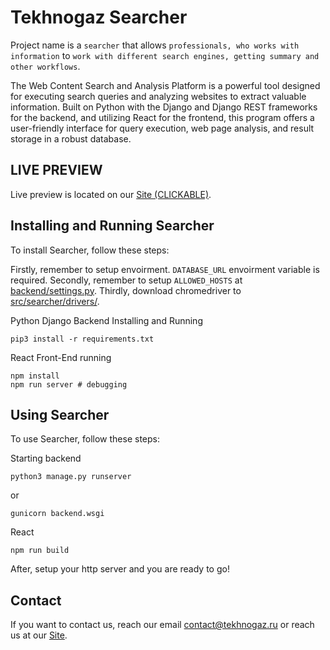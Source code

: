# Tekhnogaz Searcher

Project name is a `searcher` that allows `professionals, who works with information` to `work with different search engines, getting summary and other workflows`.

The Web Content Search and Analysis Platform is a powerful tool designed for executing search queries and analyzing websites to extract valuable information. Built on Python with the Django and Django REST frameworks for the backend, and utilizing React for the frontend, this program offers a user-friendly interface for query execution, web page analysis, and result storage in a robust database.

## LIVE PREVIEW

Live preview is located on our [Site (CLICKABLE)](<https://tekhnogaz.ru>).

## Installing and Running Searcher

To install Searcher, follow these steps:

Firstly, remember to setup envoirment. `DATABASE_URL` envoirment variable is required.
Secondly, remember to setup `ALLOWED_HOSTS` at [backend/settings.py](backend/settings.py).
Thirdly, download chromedriver to [src/searcher/drivers/](src/searcher/drivers/).

Python Django Backend Installing and Running
```
pip3 install -r requirements.txt
```

React Front-End running
```
npm install
npm run server # debugging
```
## Using Searcher

To use Searcher, follow these steps:

Starting backend
```
python3 manage.py runserver
```
or
```
gunicorn backend.wsgi
```

React 
```
npm run build
```

After, setup your http server and you are ready to go!

## Contact

If you want to contact us, reach our email contact@tekhnogaz.ru or reach us at our [Site](<https://tekhnogaz.ru>).